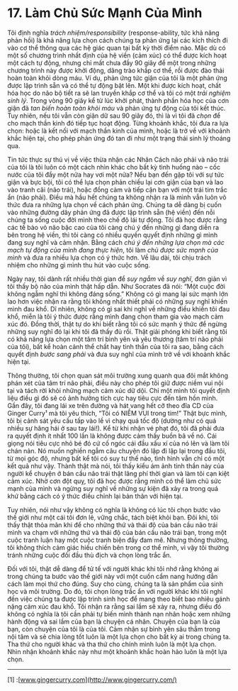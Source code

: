 # 17. Làm Chủ Sức Mạnh Của Mình

Tôi định nghĩa *trách nhiệm/responsibility* (response-ability, tức khả năng phản hồi) là khả năng lựa chọn cách chúng ta phản ứng lại các kích thích đi vào cơ thể thông qua các hệ giác quan tại bất kỳ thời điểm nào. Mặc dù có một số chương trình nhất định của hệ viền (cảm xúc) có thể được kích hoạt một cách tự động, nhưng chỉ mất chưa đầy 90 giây để một trong những chương trình này được khởi động, dâng trào khắp cơ thể, rồi được đào thải hoàn toàn khỏi dòng máu. Ví dụ, phản ứng tức giận của tôi là một phản ứng được lập trình sẵn và có thể tự động bật lên. Một khi được kích hoạt, chất hóa học do não bộ tiết ra sẽ lan truyền khắp cơ thể và tôi có một *trải nghiệm sinh lý*. Trong vòng 90 giây kể từ lúc khởi phát, thành phần hóa học của cơn giận đã *tan biến hoàn toàn khỏi máu* và phản ứng tự động của tôi kết thúc. Tuy nhiên, nếu tôi vẫn còn giận dữ sau 90 giây đó, thì là vì tôi đã _chọn_ để cho mạch thần kinh đó tiếp tục hoạt động. Từng khoảnh khắc, tôi đưa ra lựa chọn: hoặc là kết nối với mạch thần kinh của mình, hoặc là trở về với khoảnh khắc hiện tại, cho phép phản ứng đó tan đi như một trạng thái sinh lý thoáng qua.

Tin tức thực sự thú vị về việc thừa nhận các Nhân Cách não phải và não trái của tôi là tôi luôn có một cách nhìn khác cho bất kỳ tình huống nào – cốc nước của tôi đầy một nửa hay vơi một nửa? Nếu bạn đến gặp tôi với sự tức giận và bực bội, tôi có thể lựa chọn phản chiếu lại cơn giận của bạn và lao vào tranh cãi (não trái), hoặc đồng cảm và tiếp cận bạn với một trái tim trắc ẩn (não phải). Điều mà hầu hết chúng ta không nhận ra là mình vẫn luôn vô thức đưa ra những lựa chọn về cách phản ứng. Chúng ta dễ dàng bị cuốn vào những đường dây phản ứng đã được lập trình sẵn (hệ viền) đến nỗi chúng ta sống cuộc đời mình theo chế độ lái tự động. Tôi đã học được rằng các tế bào vỏ não bậc cao của tôi càng chú ý đến những gì đang diễn ra bên trong hệ viền, thì tôi càng có nhiều quyền quyết định những gì mình đang suy nghĩ và cảm nhận. Bằng cách *chú ý đến những lựa chọn mà các mạch tự động của mình đang thực hiện*, tôi làm *chủ được sức mạnh của mình* và đưa ra nhiều lựa chọn có ý thức hơn. Về lâu dài, tôi chịu trách nhiệm cho những gì mình thu hút vào cuộc sống.

Ngày nay, tôi dành rất nhiều thời gian để *suy ngẫm* về *suy nghĩ*, đơn giản vì tôi thấy bộ não của mình thật hấp dẫn. Như Socrates đã nói: “Một cuộc đời không ngẫm nghĩ thì không đáng sống.” Không có gì mang lại sức mạnh lớn lao hơn việc nhận ra rằng tôi không nhất thiết phải có những suy nghĩ khiến mình đau khổ. Dĩ nhiên, không có gì sai khi nghĩ về những điều khiến tôi đau khổ, miễn là tôi ý thức được rằng mình đang chọn tham gia vào mạch cảm xúc đó. Đồng thời, thật tự do khi biết rằng tôi có sức mạnh ý thức để ngừng những suy nghĩ đó lại khi tôi đã thấy đủ rồi. Thật giải phóng khi biết rằng tôi có khả năng lựa chọn một tâm trí bình yên và yêu thương (tâm trí não phải của tôi), bất kể hoàn cảnh thể chất hay tinh thần của tôi ra sao, bằng cách quyết định _bước sang phải_ và đưa suy nghĩ của mình trở về với khoảnh khắc hiện tại.

Thông thường, tôi chọn quan sát môi trường xung quanh qua đôi mắt không phán xét của tâm trí não phải, điều này cho phép tôi giữ được niềm vui nội tại và tách rời khỏi những mạch cảm xúc dữ dội. Chỉ một mình tôi quyết định liệu điều gì đó sẽ có ảnh hưởng tích cực hay tiêu cực đến tâm hồn mình. Gần đây, tôi đang lái xe trên đường và hát vang hết cỡ theo đĩa CD của Ginger Curry¹ mà tôi yêu thích, “Tôi có NIỀM VUI trong tim!” Thật bực mình, tôi bị cảnh sát yêu cầu tấp vào lề vì chạy quá tốc độ (dường như có quá nhiều sự hăng hái ở sau tay lái!). Kể từ khi nhận vé phạt đó, tôi đã phải đưa ra quyết định ít nhất 100 lần là không được cảm thấy buồn bã về nó. Cái giọng nói tiêu cực nhỏ bé đó cứ cố ngóc cái đầu xấu xí của nó lên và làm tôi chán nản. Nó muốn nghiền ngẫm câu chuyện đó lặp đi lặp lại trong đầu tôi, từ mọi góc độ, nhưng bất kể tôi có suy tư thế nào, tình hình vẫn chỉ có một kết quả như vậy. Thành thật mà nói, tôi thấy kiểu ám ảnh tinh thần này của người kể chuyện ở bán cầu não trái thật lãng phí thời gian và làm tôi cạn kiệt cảm xúc. Nhờ cơn đột quỵ, tôi đã học được rằng mình có thể làm chủ sức mạnh của mình và ngừng suy nghĩ về những sự kiện đã xảy ra trong quá khứ bằng cách có ý thức điều chỉnh lại bản thân với hiện tại.

Tuy nhiên, nói như vậy không có nghĩa là không có lúc tôi chọn bước vào thế giới như một cái tôi đơn lẻ, vững chắc, tách biệt khỏi bạn. Đôi khi, tôi thấy thật thỏa mãn khi để cho những thứ và thái độ của bán cầu não trái mình va chạm với những thứ và thái độ của bán cầu não trái bạn, trong một cuộc tranh luận hay một cuộc tranh biện đầy đam mê. Nhưng thông thường, tôi không thích cảm giác hiếu chiến bên trong cơ thể mình, vì vậy tôi thường tránh những cuộc đối đầu thù địch và chọn lòng trắc ẩn.

Đối với tôi, thật dễ dàng để tử tế với người khác khi tôi nhớ rằng không ai trong chúng ta bước vào thế giới này với một cuốn cẩm nang hướng dẫn cách làm mọi thứ cho đúng. Suy cho cùng, chúng ta là sản phẩm của sinh học và môi trường. Do đó, tôi chọn lòng trắc ẩn với người khác khi tôi nghĩ đến việc chúng ta được lập trình sinh học để mang theo biết bao nhiêu gánh nặng cảm xúc đau khổ. Tôi nhận ra rằng sai lầm sẽ xảy ra, nhưng điều đó không có nghĩa là tôi cần phải tự biến mình thành nạn nhân hoặc xem những hành động và sai lầm của bạn là chuyện cá nhân. Chuyện của bạn là của bạn, còn chuyện của tôi là của tôi. Cảm nhận sự bình yên sâu thẳm trong nội tâm và sẻ chia lòng tốt luôn là một lựa chọn cho bất kỳ ai trong chúng ta. Tha thứ cho người khác và tha thứ cho chính mình luôn là một lựa chọn. Nhìn nhận khoảnh khắc này như một khoảnh khắc hoàn hảo luôn là một lựa chọn.

---
[1] :[www.gingercurry.com](http://www.gingercurry.com/)